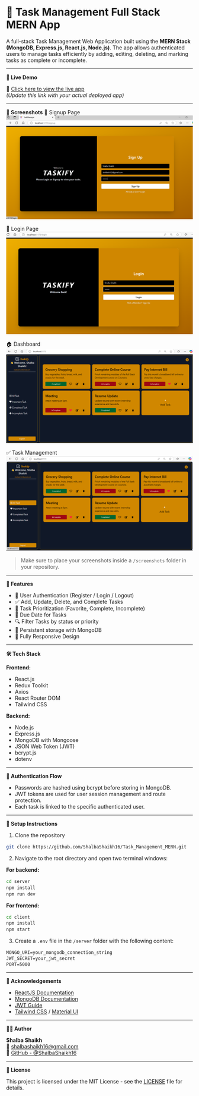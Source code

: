
# 📝 Task Management Full Stack MERN App

A full-stack Task Management Web Application built using the **MERN Stack (MongoDB, Express.js, React.js, Node.js)**. The app allows authenticated users to manage tasks efficiently by adding, editing, deleting, and marking tasks as complete or incomplete.

---

**🚀 Live Demo**

🔗 [Click here to view the live app](https://task-management-mern-app.netlify.app)  
*(Update this link with your actual deployed app)*

---

**📸 Screenshots**
🔐 Signup Page  
![Signup Screenshot](./screenshots/Signup.png)

🔐 Login Page  
![Login Screenshot](./screenshots/Login.png)

🏠 Dashboard  
![Dashboard Screenshot](./screenshots/Dash.png)

✅ Task Management  
![Tasks Screenshot](./screenshots/All.png)

> Make sure to place your screenshots inside a `/screenshots` folder in your repository.

---

**🔧 Features**

- 🔐 User Authentication (Register / Login / Logout)
- ✅ Add, Update, Delete, and Complete Tasks
- 🎯 Task Prioritization (Favorite, Complete, Incomplete)
- 📅 Due Date for Tasks
- 🔍 Filter Tasks by status or priority
- 💾 Persistent storage with MongoDB
- 📱 Fully Responsive Design

---

**🛠️ Tech Stack**

**Frontend:**
- React.js
- Redux Toolkit
- Axios
- React Router DOM
- Tailwind CSS 

**Backend:**
- Node.js
- Express.js
- MongoDB with Mongoose
- JSON Web Token (JWT)
- bcrypt.js
- dotenv

---

**🔐 Authentication Flow**

- Passwords are hashed using bcrypt before storing in MongoDB.
- JWT tokens are used for user session management and route protection.
- Each task is linked to the specific authenticated user.

---

**🧪 Setup Instructions**

1. Clone the repository

```bash
git clone https://github.com/ShalbaShaikh16/Task_Management_MERN.git
```

2. Navigate to the root directory and open two terminal windows:

**For backend:**
```bash
cd server
npm install
npm run dev
```

**For frontend:**
```bash
cd client
npm install
npm start
```

3. Create a `.env` file in the `/server` folder with the following content:

```
MONGO_URI=your_mongodb_connection_string
JWT_SECRET=your_jwt_secret
PORT=5000
```

---

**🙌 Acknowledgements**

- [ReactJS Documentation](https://reactjs.org)
- [MongoDB Documentation](https://www.mongodb.com/docs/)
- [JWT Guide](https://jwt.io/introduction/)
- [Tailwind CSS](https://tailwindcss.com) / [Material UI](https://mui.com)

---

**👩‍💻 Author**

**Shalba Shaikh**  
📧 [shalbashaikh16@gmail.com](mailto:shalbashaikh16@gmail.com)  
🔗 [GitHub - @ShalbaShaikh16](https://github.com/ShalbaShaikh16)

---

**📄 License**

This project is licensed under the MIT License - see the [LICENSE](./LICENSE) file for details.
```
